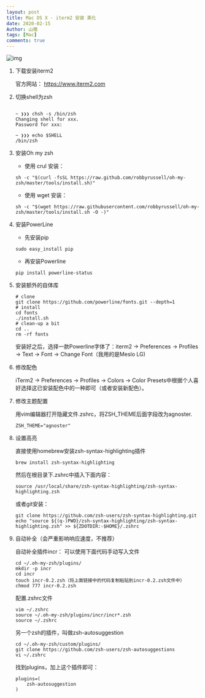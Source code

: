 ```yaml
---
layout: post
title: Mac OS X - iterm2 安装 美化
date: 2020-02-15
Author: 山猪
tags: [Mac]
comments: true
---
```

![img](https://iterm2.com/img/logo2x.jpg)

<!-- more -->

1. 下载安装iterm2

	官方网站： https://www.iterm2.com

2. 切换shell为zsh

	```console

	~ ❯❯❯ chsh -s /bin/zsh
	Changing shell for xxx.
	Password for xxx:

	~ ❯❯❯ echo $SHELL
	/bin/zsh

	```

3. 安装Oh my zsh

	* 使用 crul 安装：
	
	```console
	sh -c "$(curl -fsSL https://raw.github.com/robbyrussell/oh-my-zsh/master/tools/install.sh)"
	```

	* 使用 wget 安装：

	```console
	sh -c "$(wget https://raw.githubusercontent.com/robbyrussell/oh-my-zsh/master/tools/install.sh -O -)"
	```

4. 安装PowerLine

	* 先安装pip

	```console
	sudo easy_install pip
	```

	* 再安装Powerline

	```console
	pip install powerline-status
	```

5. 安装额外的自体库

	```console
	# clone
	git clone https://github.com/powerline/fonts.git --depth=1
	# install
	cd fonts
	./install.sh
	# clean-up a bit
	cd ..
	rm -rf fonts
	```

	安装好之后，选择一款Powerline字体了：iterm2 -> Preferences -> Profiles -> Text -> Font -> Change Font（我用的是Meslo LG)

6. 修改配色

	iTerm2 -> Preferences -> Profiles -> Colors -> Color Presets中根据个人喜好选择这已安装配色中的一种即可（或者安装新配色）。

7. 修改主题配置

	用vim编辑器打开隐藏文件.zshrc，将ZSH_THEME后面字段改为agnoster.

	```console
	ZSH_THEME="agnoster"
	```

8. 设置高亮

	直接使用homebrew安装zsh-syntax-highlighting插件

	```console
	brew install zsh-syntax-highlighting
	```

	然后在根目录下.zshrc中插入下面内容：

	```console
	source /usr/local/share/zsh-syntax-highlighting/zsh-syntax-highlighting.zsh
	```

	或者git安装：

	```console
	git clone https://github.com/zsh-users/zsh-syntax-highlighting.git
	echo "source ${(q-)PWD}/zsh-syntax-highlighting/zsh-syntax-highlighting.zsh" >> ${ZDOTDIR:-$HOME}/.zshrc
	```

9. 自动补全（会严重影响响应速度，不推荐）

	自动补全插件incr：
	可以使用下面代码手动写入文件

	```console
	cd ~/.oh-my-zsh/plugins/
	mkdir -p incr
	cd incr
	touch incr-0.2.zsh（将上面链接中的代码复制粘贴到incr-0.2.zsh文件中）   chmod 777 incr-0.2.zsh
	```

	配置.zshrc文件

	```console
	vim ~/.zshrc
	source ~/.oh-my-zsh/plugins/incr/incr*.zsh
	source ~/.zshrc 
	```

	另一个zsh的插件，叫做zsh-autosuggestion

	```console
	cd ~/.oh-my-zsh/custom/plugins/
	git clone https://github.com/zsh-users/zsh-autosuggestions
	vi ~/.zshrc
	```

	找到plugins，加上这个插件即可：

	```console
	plugins=(
		zsh-autosuggestion
	)
	```